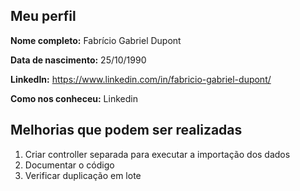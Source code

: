 Meu perfil
-------

**Nome completo:** Fabrício Gabriel Dupont

**Data de nascimento:** 25/10/1990

**LinkedIn:** https://www.linkedin.com/in/fabricio-gabriel-dupont/   

**Como nos conheceu:** Linkedin  

Melhorias que podem ser realizadas
-------

1. Criar controller separada para executar a importação dos dados
2. Documentar o código
3. Verificar duplicação em lote
